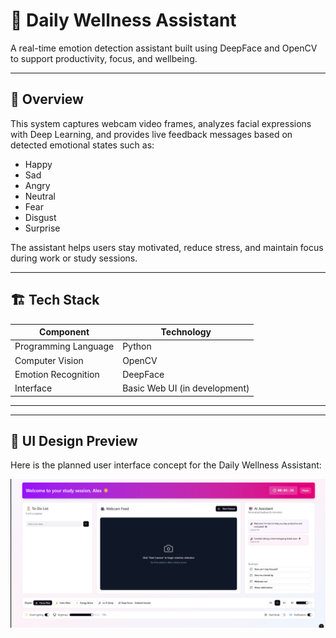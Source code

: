 # 🧠 Daily Wellness Assistant

A real-time emotion detection assistant built using DeepFace and OpenCV to support productivity, focus, and wellbeing.

---

## 🎯 Overview
This system captures webcam video frames, analyzes facial expressions with Deep Learning, and provides live feedback messages based on detected emotional states such as:
- Happy
- Sad
- Angry
- Neutral
- Fear
- Disgust
- Surprise

The assistant helps users stay motivated, reduce stress, and maintain focus during work or study sessions.

---

## 🏗️ Tech Stack

| Component | Technology |
|----------|------------|
| Programming Language | Python |
| Computer Vision | OpenCV |
| Emotion Recognition | DeepFace |
| Interface | Basic Web UI (in development) |

---

---

## 🎨 UI Design Preview

Here is the planned user interface concept for the Daily Wellness Assistant:

<img src="design/FIG%20DESIGN%20WEBSITE.png" alt="UI Design" width="700px">


